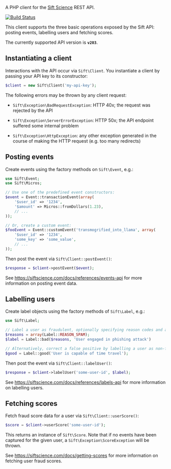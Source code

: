 A PHP client for the [Sift Science][1] REST API.

[![Build Status](https://travis-ci.org/99designs/sipht.png)](https://travis-ci.org/99designs/sipht)

This client supports the three basic operations exposed by the Sift API: posting
events, labelling users and fetching scores.

The currently supported API version is **`v203`**.


## Instantiating a client

Interactions with the API occur via `Sift\Client`. You instantiate a client by
passing your API key to its constructor:
```php
$client = new Sift\Client('my-api-key');
```

The following errors may be thrown by any client request:

 * `Sift\Exception\BadRequestException`: HTTP 40x; the request was rejected by
    the API

 * `Sift\Exception\ServerErrorException`: HTTP 50x; the API endpoint suffered
    some internal problem

 * `Sift\Exception\HttpException`: any other exception generated in the course
    of making the HTTP request (e.g. too many redirects)


## Posting events

Create events using the factory methods on `Sift\Event`, e.g.:
```php
use Sift\Event;
use Sift\Micros;

// Use one of the predefined event constructors:
$event = Event::transactionEvent(array(
    '$user_id' => '1234',
    '$amount' => Micros::fromDollars(1.23),
    // ...
));

// Or, create a custom event:
$fooEvent = Event::customEvent('transmogrified_into_llama', array(
    '$user_id' => '1234',
    'some_key' => 'some_value',
    // ...
));
```

Then post the event via `Sift\Client::postEvent()`:
```php
$response = $client->postEvent($event);
```

See https://siftscience.com/docs/references/events-api for more information on
posting event data.


## Labelling users

Create label objects using the factory methods of `Sift\Label`, e.g.:
```php
use Sift\Label;

// Label a user as fraudulent, optionally specifying reason codes and an explanation:
$reasons = array(Label::REASON_SPAM);
$label = Label::bad($reasons, 'User engaged in phishing attack')

// Alternatively, correct a false positive by labelling a user as non-fraudulent:
$good = Label::good('User is capable of time travel');
```

Then post the event via `Sift\Client::labelUser()`:
```php
$response = $client->labelUser('some-user-id', $label);
```

See https://siftscience.com/docs/references/labels-api for more information on
labelling users.


## Fetching scores

Fetch fraud score data for a user via `Sift\Client::userScore()`:
```php
$score = $client->userScore('some-user-id');
```

This returns an instance of `Sift\Score`. Note that if no events have been
captured for the given user, a `Sift\Exception\ScoreException` will be thrown.

See https://siftscience.com/docs/getting-scores for more information on fetching
user fraud scores.

 [1]: https://siftscience.com/
